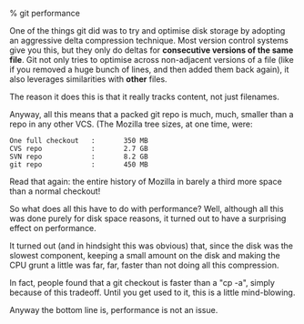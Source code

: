 % git performance

One of the things git did was to try and optimise disk storage by adopting an
aggressive delta compression technique.  Most version control systems give you
this, but they only do deltas for **consecutive versions of the same file**.
Git not only tries to optimise across non-adjacent versions of a file (like if
you removed a huge bunch of lines, and then added them back again), it also
leverages similarities with **other** files.

The reason it does this is that it really tracks content, not just filenames.

Anyway, all this means that a packed git repo is much, much, smaller than a
repo in any other VCS.  (The Mozilla tree sizes, at one time, were:

    One full checkout   :       350 MB
    CVS repo            :       2.7 GB
    SVN repo            :       8.2 GB
    git repo            :       450 MB

Read that again: the entire history of Mozilla in barely a third more space
than a normal checkout!

So what does all this have to do with performance?  Well, although all this
was done purely for disk space reasons, it turned out to have a surprising
effect on performance.

It turned out (and in hindsight this was obvious) that, since the disk was the
slowest component, keeping a small amount on the disk and making the CPU grunt
a little was far, far, faster than not doing all this compression.

In fact, people found that a git checkout is faster than a "cp -a", simply
because of this tradeoff.  Until you get used to it, this is a little
mind-blowing.

Anyway the bottom line is, performance is not an issue.
